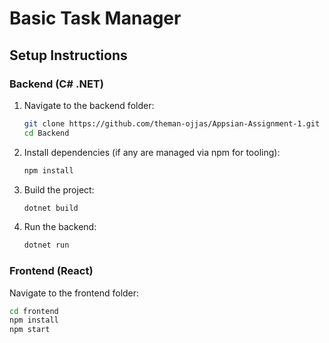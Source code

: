 # Basic Task Manager

## Setup Instructions

### Backend (C# .NET)

1. Navigate to the backend folder:
   ```bash
   git clone https://github.com/theman-ojjas/Appsian-Assignment-1.git
   cd Backend
   
2. Install dependencies (if any are managed via npm for tooling):

   ```bash
   npm install

3. Build the project:

   ```bash
   dotnet build

4. Run the backend:

   ```bash
   dotnet run

### Frontend (React)
Navigate to the frontend folder:

```bash
cd frontend
npm install
npm start
